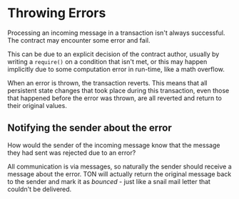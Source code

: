 # Throwing Errors

Processing an incoming message in a transaction isn't always successful. The contract may encounter some error and fail.

This can be due to an explicit decision of the contract author, usually by writing a `require()` on a condition that isn't met, or this may happen implicitly due to some computation error in run-time, like a math overflow.

When an error is thrown, the transaction reverts. This means that all persistent state changes that took place during this transaction, even those that happened before the error was thrown, are all reverted and return to their original values.

## Notifying the sender about the error

How would the sender of the incoming message know that the message they had sent was rejected due to an error?

All communication is via messages, so naturally the sender should receive a message about the error. TON will actually return the original message back to the sender and mark it as *bounced* - just like a snail mail letter that couldn't be delivered.